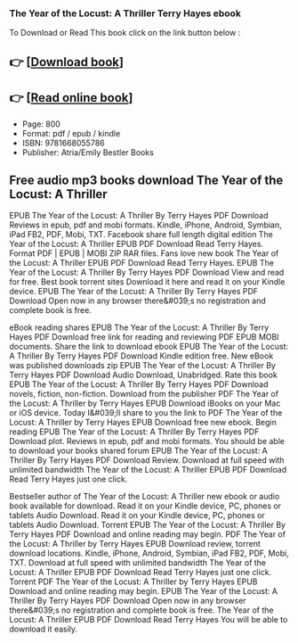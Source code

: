 ### The Year of the Locust: A Thriller Terry Hayes ebook

To Download or Read This book click on the link button below :

## 👉  [**[Download book](http://ebooksharez.info/download.php?group=book&from=github.com&id=698479&lnk=1079 "Download book")**]

## 👉  [**[Read online book](http://ebooksharez.info/download.php?group=book&from=github.com&id=698479&lnk=1079 "Read online book")**]


* Page: 800
* Format: pdf / epub / kindle
* ISBN: 9781668055786
* Publisher: Atria/Emily Bestler Books



## Free audio mp3 books download The Year of the Locust: A Thriller


EPUB The Year of the Locust: A Thriller By Terry Hayes PDF Download Reviews in epub, pdf and mobi formats. Kindle, iPhone, Android, Symbian, iPad FB2, PDF, Mobi, TXT. Facebook share full length digital edition The Year of the Locust: A Thriller EPUB PDF Download Read Terry Hayes. Format PDF | EPUB | MOBI ZIP RAR files. Fans love new book The Year of the Locust: A Thriller EPUB PDF Download Read Terry Hayes. EPUB The Year of the Locust: A Thriller By Terry Hayes PDF Download View and read for free. Best book torrent sites Download it here and read it on your Kindle device. EPUB The Year of the Locust: A Thriller By Terry Hayes PDF Download Open now in any browser there&amp;#039;s no registration and complete book is free.

eBook reading shares EPUB The Year of the Locust: A Thriller By Terry Hayes PDF Download free link for reading and reviewing PDF EPUB MOBI documents. Share the link to download ebook EPUB The Year of the Locust: A Thriller By Terry Hayes PDF Download Kindle edition free. New eBook was published downloads zip EPUB The Year of the Locust: A Thriller By Terry Hayes PDF Download Audio Download, Unabridged. Rate this book EPUB The Year of the Locust: A Thriller By Terry Hayes PDF Download novels, fiction, non-fiction. Download from the publisher PDF The Year of the Locust: A Thriller by Terry Hayes EPUB Download iBooks on your Mac or iOS device. Today I&amp;#039;ll share to you the link to PDF The Year of the Locust: A Thriller by Terry Hayes EPUB Download free new ebook. Begin reading EPUB The Year of the Locust: A Thriller By Terry Hayes PDF Download plot. Reviews in epub, pdf and mobi formats. You should be able to download your books shared forum EPUB The Year of the Locust: A Thriller By Terry Hayes PDF Download Review. Download at full speed with unlimited bandwidth The Year of the Locust: A Thriller EPUB PDF Download Read Terry Hayes just one click.

Bestseller author of The Year of the Locust: A Thriller new ebook or audio book available for download. Read it on your Kindle device, PC, phones or tablets Audio Download. Read it on your Kindle device, PC, phones or tablets Audio Download. Torrent EPUB The Year of the Locust: A Thriller By Terry Hayes PDF Download and online reading may begin. PDF The Year of the Locust: A Thriller by Terry Hayes EPUB Download review, torrent download locations. Kindle, iPhone, Android, Symbian, iPad FB2, PDF, Mobi, TXT. Download at full speed with unlimited bandwidth The Year of the Locust: A Thriller EPUB PDF Download Read Terry Hayes just one click. Torrent PDF The Year of the Locust: A Thriller by Terry Hayes EPUB Download and online reading may begin. EPUB The Year of the Locust: A Thriller By Terry Hayes PDF Download Open now in any browser there&amp;#039;s no registration and complete book is free. The Year of the Locust: A Thriller EPUB PDF Download Read Terry Hayes You will be able to download it easily.





